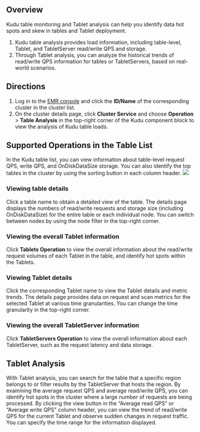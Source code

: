 ## Overview
Kudu table monitoring and Tablet analysis can help you identify data hot spots and skew in tables and Tablet deployment.
1. Kudu table analysis provides load information, including table-level, Tablet, and TabletServer read/write QPS and storage.
2. Through Tablet analysis, you can analyze the historical trends of read/write QPS information for tables or TabletServers, based on real-world scenarios.

## Directions
1. Log in to the [EMR console](https://console.cloud.tencent.com/emr) and click the **ID/Name** of the corresponding cluster in the cluster list.
2. On the cluster details page, click **Cluster Service** and choose **Operation** > **Table Analysis** in the top-right corner of the Kudu component block to view the analysis of Kudu table loads.

## Supported Operations in the Table List		
In the Kudu table list, you can view information about table-level request QPS, write QPS, and OnDiskDataSize storage. You can also identify the top tables in the cluster by using the sorting button in each column header.
![](https://staticintl.cloudcachetci.com/yehe/backend-news/RnfI826_%E5%9B%BD%E9%99%8514.png)

### Viewing table details
Click a table name to obtain a detailed view of the table. The details page displays the numbers of read/write requests and storage size (including OnDiskDataSize) for the entire table or each individual node. You can switch between nodes by using the node filter in the top-right corner.
### Viewing the overall Tablet information
Click **Tablets Operation** to view the overall information about the read/write request volumes of each Tablet in the table, and identify hot spots within the Tablets.
### Viewing Tablet details
Click the corresponding Tablet name to view the Tablet details and metric trends. The details page provides data on request and scan metrics for the selected Tablet at various time granularities. You can change the time granularity in the top-right corner.
### Viewing the overall TabletServer information
Click **TabletServers Operation** to view the overall information about each TabletServer, such as the request latency and data storage.
## Tablet Analysis
With Tablet analysis, you can search for the table that a specific region belongs to or filter results by the TabletServer that hosts the region. By examining the average request QPS and average read/write QPS, you can identify hot spots in the cluster where a large number of requests are being processed.
By clicking the view button in the “Average read QPS” or “Average write QPS” column header, you can view the trend of read/write QPS for the current Tablet and observe sudden changes in request traffic. You can specify the time range for the information displayed.
